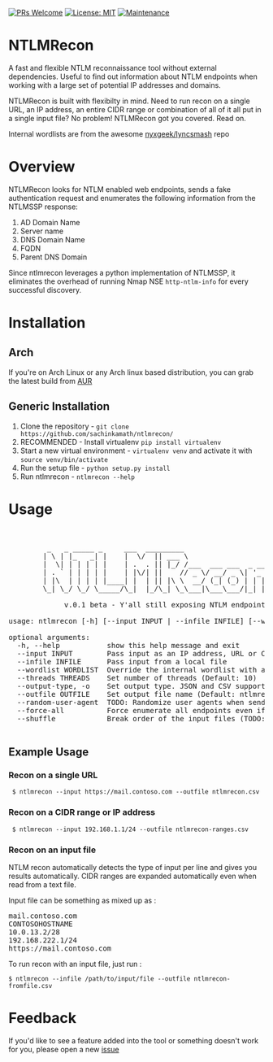 [![PRs Welcome](https://img.shields.io/badge/PRs-welcome-brightgreen.svg?style=flat-square)](http://makeapullrequest.com)
  [![License: MIT](https://img.shields.io/badge/License-MIT-yellow.svg)](https://opensource.org/licenses/MIT) [![Maintenance](https://img.shields.io/badge/Maintained%3F-yes-green.svg)](https://GitHub.com/Naereen/StrapDown.js/graphs/commit-activity)
# NTLMRecon



A fast and flexible NTLM reconnaissance tool without external dependencies. Useful to find out information about NTLM endpoints when working with a large set of potential IP addresses and domains.


NTLMRecon is built with flexibilty in mind. Need to run recon on a single URL, an IP address, an entire CIDR range or combination of all of it all put in a single input file? No problem! NTLMRecon got you covered. Read on.

Internal wordlists are from the awesome [nyxgeek/lyncsmash](https://github.com/nyxgeek/lyncsmash) repo

# Overview

NTLMRecon looks for NTLM enabled web endpoints, sends a fake authentication request and enumerates the following information from the NTLMSSP response:

1. AD Domain Name 
2. Server name
3. DNS Domain Name
4. FQDN
5. Parent DNS Domain

Since ntlmrecon leverages a python implementation of NTLMSSP, it eliminates the overhead of running Nmap NSE `http-ntlm-info` for every successful discovery.


# Installation

## Arch 

If you're on Arch Linux or any Arch linux based distribution, you can grab the latest build from [AUR](https://aur.archlinux.org/packages/ntlmrecon/)

## Generic Installation

1. Clone the repository - `git clone https://github.com/sachinkamath/ntlmrecon/`
2. RECOMMENDED - Install virtualenv `pip install virtualenv`
3. Start a new virtual environment - `virtualenv venv` and activate it with `source venv/bin/activate`
4. Run the setup file - `python setup.py install`
5. Run ntlmrecon - `ntlmrecon --help`


# Usage

<pre>


         _   _ _____ _     ___  _________
        | \ | |_   _| |    |  \/  || ___ \
        |  \| | | | | |    | .  . || |_/ /___  ___ ___  _ __
        | . ` | | | | |    | |\/| ||    // _ \/ __/ _ \| '_ \
        | |\  | | | | |____| |  | || |\ \  __/ (_| (_) | | | |
        \_| \_/ \_/ \_____/\_|  |_/\_| \_\___|\___\___/|_| |_|

             v.0.1 beta - Y'all still exposing NTLM endpoints?

usage: ntlmrecon [-h] [--input INPUT | --infile INFILE] [--wordlist WORDLIST] [--threads THREADS] [--output-type] --outfile OUTFILE [--random-user-agent] [--force-all] [--shuffle]

optional arguments:
  -h, --help           show this help message and exit
  --input INPUT        Pass input as an IP address, URL or CIDR to enumerate NTLM endpoints
  --infile INFILE      Pass input from a local file
  --wordlist WORDLIST  Override the internal wordlist with a custom wordlist
  --threads THREADS    Set number of threads (Default: 10)
  --output-type, -o    Set output type. JSON and CSV supported (Default: CSV) (TODO: JSON)
  --outfile OUTFILE    Set output file name (Default: ntlmrecon.csv)
  --random-user-agent  TODO: Randomize user agents when sending requests (Default: False) (TODO)
  --force-all          Force enumerate all endpoints even if a valid endpoint is found for a URL (Default : False)
  --shuffle            Break order of the input files (TODO: Improve logic)

</pre>


## Example Usage

### Recon on a single URL

` $ ntlmrecon --input https://mail.contoso.com --outfile ntlmrecon.csv`

### Recon on a CIDR range or IP address

` $ ntlmrecon --input 192.168.1.1/24 --outfile ntlmrecon-ranges.csv`

### Recon on an input file

NTLM recon automatically detects the type of input per line and gives you results automatically.
CIDR ranges are expanded automatically even when read from a text file.

Input file can be something as mixed up as :

<pre>
mail.contoso.com
CONTOSOHOSTNAME
10.0.13.2/28
192.168.222.1/24
https://mail.contoso.com
</pre>

To run recon with an input file, just run :

`$ ntlmrecon --infile /path/to/input/file --outfile ntlmrecon-fromfile.csv`

# Feedback

If you'd like to see a feature added into the tool or something doesn't work for you, please open a new [issue](https://github.com/sachinkamath/ntlmrecon/issues/new)
